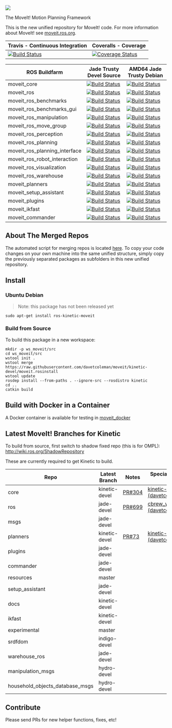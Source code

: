 ![](http://moveit.ros.org/wordpress/wp-content/uploads/2014/01/moveit-title-small.png)

The MoveIt! Motion Planning Framework

This is the new unified repository for MoveIt! code. For more information about MoveIt! see [moveit.ros.org](moveit.ros.org).

Travis - Continuous Integration | Coveralls - Coverage
------------------------------- | --------------------
[![Build Status](https://travis-ci.org/davetcoleman/moveit.svg)](https://travis-ci.org/davetcoleman/moveit) | [![Coverage Status](https://coveralls.io/repos/github/davetcoleman/moveit/badge.svg?branch=kinetic-devel)](https://coveralls.io/github/davetcoleman/moveit?branch=kinetic-devel)

ROS Buildfarm | Jade Trusty Devel Source | AMD64 Jade Trusty Debian
------------- | ------------------- | -------------------
moveit_core | [![Build Status](http://build.ros.org/buildStatus/icon?job=Jsrc_uT__moveit_core__ubuntu_trusty__source)](http://build.ros.org/view/Jsrc_uT/job/Jsrc_uT__moveit_core__ubuntu_trusty__source/) | [![Build Status](http://build.ros.org/buildStatus/icon?job=Jbin_uT64__moveit_core__ubuntu_trusty_amd64__binary)](http://build.ros.org/view/Jbin_uT64/job/Jbin_uT64__moveit_core__ubuntu_trusty_amd64__binary/)
moveit_ros | [![Build Status](http://build.ros.org/buildStatus/icon?job=Jsrc_uT__moveit_ros__ubuntu_trusty__source)](http://build.ros.org/view/Jsrc_uT/job/Jsrc_uT__moveit_ros__ubuntu_trusty__source/) | [![Build Status](http://build.ros.org/buildStatus/icon?job=Jbin_uT64__moveit_ros__ubuntu_trusty_amd64__binary)](http://build.ros.org/view/Jbin_uT64/job/Jbin_uT64__moveit_ros__ubuntu_trusty_amd64__binary/)
moveit_ros_benchmarks | [![Build Status](http://build.ros.org/buildStatus/icon?job=Jsrc_uT__moveit_ros_benchmarks__ubuntu_trusty__source)](http://build.ros.org/view/Jsrc_uT/job/Jsrc_uT__moveit_ros_benchmarks__ubuntu_trusty__source/) | [![Build Status](http://build.ros.org/buildStatus/icon?job=Jbin_uT64__moveit_ros_benchmarks__ubuntu_trusty_amd64__binary)](http://build.ros.org/view/Jbin_uT64/job/Jbin_uT64__moveit_ros_benchmarks__ubuntu_trusty_amd64__binary/)
moveit_ros_benchmarks_gui | [![Build Status](http://build.ros.org/buildStatus/icon?job=Jsrc_uT__moveit_ros_benchmarks_gui__ubuntu_trusty__source)](http://build.ros.org/view/Jsrc_uT/job/Jsrc_uT__moveit_ros_benchmarks_gui__ubuntu_trusty__source/) | [![Build Status](http://build.ros.org/buildStatus/icon?job=Jbin_uT64__moveit_ros_benchmarks_gui__ubuntu_trusty_amd64__binary)](http://build.ros.org/view/Jbin_uT64/job/Jbin_uT64__moveit_ros_benchmarks_gui__ubuntu_trusty_amd64__binary/)
moveit_ros_manipulation | [![Build Status](http://build.ros.org/buildStatus/icon?job=Jsrc_uT__moveit_ros_manipulation__ubuntu_trusty__source)](http://build.ros.org/view/Jsrc_uT/job/Jsrc_uT__moveit_ros_manipulation__ubuntu_trusty__source/) | [![Build Status](http://build.ros.org/buildStatus/icon?job=Jbin_uT64__moveit_ros_manipulation__ubuntu_trusty_amd64__binary)](http://build.ros.org/view/Jbin_uT64/job/Jbin_uT64__moveit_ros_manipulation__ubuntu_trusty_amd64__binary/)
moveit_ros_move_group | [![Build Status](http://build.ros.org/buildStatus/icon?job=Jsrc_uT__moveit_ros_move_group__ubuntu_trusty__source)](http://build.ros.org/view/Jsrc_uT/job/Jsrc_uT__moveit_ros_move_group__ubuntu_trusty__source/) | [![Build Status](http://build.ros.org/buildStatus/icon?job=Jbin_uT64__moveit_ros_move_group__ubuntu_trusty_amd64__binary)](http://build.ros.org/view/Jbin_uT64/job/Jbin_uT64__moveit_ros_move_group__ubuntu_trusty_amd64__binary/)
moveit_ros_perception | [![Build Status](http://build.ros.org/buildStatus/icon?job=Jsrc_uT__moveit_ros_perception__ubuntu_trusty__source)](http://build.ros.org/view/Jsrc_uT/job/Jsrc_uT__moveit_ros_perception__ubuntu_trusty__source/) | [![Build Status](http://build.ros.org/buildStatus/icon?job=Jbin_uT64__moveit_ros_perception__ubuntu_trusty_amd64__binary)](http://build.ros.org/view/Jbin_uT64/job/Jbin_uT64__moveit_ros_perception__ubuntu_trusty_amd64__binary/)
moveit_ros_planning | [![Build Status](http://build.ros.org/buildStatus/icon?job=Jsrc_uT__moveit_ros_planning__ubuntu_trusty__source)](http://build.ros.org/view/Jsrc_uT/job/Jsrc_uT__moveit_ros_planning__ubuntu_trusty__source/) | [![Build Status](http://build.ros.org/buildStatus/icon?job=Jbin_uT64__moveit_ros_planning__ubuntu_trusty_amd64__binary)](http://build.ros.org/view/Jbin_uT64/job/Jbin_uT64__moveit_ros_planning__ubuntu_trusty_amd64__binary/)
moveit_ros_planning_interface | [![Build Status](http://build.ros.org/buildStatus/icon?job=Jsrc_uT__moveit_ros_planning_interface__ubuntu_trusty__source)](http://build.ros.org/view/Jsrc_uT/job/Jsrc_uT__moveit_ros_planning_interface__ubuntu_trusty__source/) | [![Build Status](http://build.ros.org/buildStatus/icon?job=Jbin_uT64__moveit_ros_planning_interface__ubuntu_trusty_amd64__binary)](http://build.ros.org/view/Jbin_uT64/job/Jbin_uT64__moveit_ros_planning_interface__ubuntu_trusty_amd64__binary/)
moveit_ros_robot_interaction | [![Build Status](http://build.ros.org/buildStatus/icon?job=Jsrc_uT__moveit_ros_robot_interaction__ubuntu_trusty__source)](http://build.ros.org/view/Jsrc_uT/job/Jsrc_uT__moveit_ros_robot_interaction__ubuntu_trusty__source/) | [![Build Status](http://build.ros.org/buildStatus/icon?job=Jbin_uT64__moveit_ros_robot_interaction__ubuntu_trusty_amd64__binary)](http://build.ros.org/view/Jbin_uT64/job/Jbin_uT64__moveit_ros_robot_interaction__ubuntu_trusty_amd64__binary/)
moveit_ros_visualization | [![Build Status](http://build.ros.org/buildStatus/icon?job=Jsrc_uT__moveit_ros_visualization__ubuntu_trusty__source)](http://build.ros.org/view/Jsrc_uT/job/Jsrc_uT__moveit_ros_visualization__ubuntu_trusty__source/) | [![Build Status](http://build.ros.org/buildStatus/icon?job=Jbin_uT64__moveit_ros_visualization__ubuntu_trusty_amd64__binary)](http://build.ros.org/view/Jbin_uT64/job/Jbin_uT64__moveit_ros_visualization__ubuntu_trusty_amd64__binary/)
moveit_ros_warehouse | [![Build Status](http://build.ros.org/buildStatus/icon?job=Jsrc_uT__moveit_ros_warehouse__ubuntu_trusty__source)](http://build.ros.org/view/Jsrc_uT/job/Jsrc_uT__moveit_ros_warehouse__ubuntu_trusty__source/) | [![Build Status](http://build.ros.org/buildStatus/icon?job=Jbin_uT64__moveit_ros_warehouse__ubuntu_trusty_amd64__binary)](http://build.ros.org/view/Jbin_uT64/job/Jbin_uT64__moveit_ros_warehouse__ubuntu_trusty_amd64__binary/)
moveit_planners | [![Build Status](http://build.ros.org/buildStatus/icon?job=Jsrc_uT__moveit_planners__ubuntu_trusty__source)](http://build.ros.org/view/Jsrc_uT/job/Jsrc_uT__moveit_planners__ubuntu_trusty__source/) | [![Build Status](http://build.ros.org/buildStatus/icon?job=Jbin_uT64__moveit_planners__ubuntu_trusty_amd64__binary)](http://build.ros.org/view/Jbin_uT64/job/Jbin_uT64__moveit_planners__ubuntu_trusty_amd64__binary/)
moveit_setup_assistant | [![Build Status](http://build.ros.org/buildStatus/icon?job=Jsrc_uT__moveit_setup_assistant__ubuntu_trusty__source)](http://build.ros.org/view/Jsrc_uT/job/Jsrc_uT__moveit_setup_assistant__ubuntu_trusty__source/) | [![Build Status](http://build.ros.org/buildStatus/icon?job=Jbin_uT64__moveit_setup_assistant__ubuntu_trusty_amd64__binary)](http://build.ros.org/view/Jbin_uT64/job/Jbin_uT64__moveit_setup_assistant__ubuntu_trusty_amd64__binary/)
moveit_plugins | [![Build Status](http://build.ros.org/buildStatus/icon?job=Jsrc_uT__moveit_plugins__ubuntu_trusty__source)](http://build.ros.org/view/Jsrc_uT/job/Jsrc_uT__moveit_plugins__ubuntu_trusty__source/) | [![Build Status](http://build.ros.org/buildStatus/icon?job=Jbin_uT64__moveit_plugins__ubuntu_trusty_amd64__binary)](http://build.ros.org/view/Jbin_uT64/job/Jbin_uT64__moveit_plugins__ubuntu_trusty_amd64__binary/)
moveit_ikfast | [![Build Status](http://build.ros.org/buildStatus/icon?job=Jsrc_uT__moveit_ikfast__ubuntu_trusty__source)](http://build.ros.org/view/Jsrc_uT/job/Jsrc_uT__moveit_ikfast__ubuntu_trusty__source/) | [![Build Status](http://build.ros.org/buildStatus/icon?job=Jbin_uT64__moveit_ikfast__ubuntu_trusty_amd64__binary)](http://build.ros.org/view/Jbin_uT64/job/Jbin_uT64__moveit_ikfast__ubuntu_trusty_amd64__binary/)
moveit_commander | [![Build Status](http://build.ros.org/buildStatus/icon?job=Jsrc_uT__moveit_commander__ubuntu_trusty__source)](http://build.ros.org/view/Jsrc_uT/job/Jsrc_uT__moveit_commander__ubuntu_trusty__source/) | [![Build Status](http://build.ros.org/buildStatus/icon?job=Jbin_uT64__moveit_commander__ubuntu_trusty_amd64__binary)](http://build.ros.org/view/Jbin_uT64/job/Jbin_uT64__moveit_commander__ubuntu_trusty_amd64__binary/)

## About The Merged Repos

The automated script for merging repos is located [here](https://github.com/davetcoleman/moveit_merge/tree/master). To copy your code changes on your own machine into the same unified structure, simply copy the previously separated packages as subfolders in this new unified repository.

## Install

### Ubuntu Debian

> Note: this package has not been released yet

    sudo apt-get install ros-kinetic-moveit

### Build from Source

To build this package in a new workspace:

    mkdir -p ws_moveit/src
    cd ws_moveit/src
    wstool init .
    wstool merge https://raw.githubusercontent.com/davetcoleman/moveit/kinetic-devel/moveit.rosinstall
    wstool update
    rosdep install --from-paths . --ignore-src --rosdistro kinetic
    cd ..
    catkin build

## Build with Docker in a Container

A Docker container is available for testing in [moveit_docker](https://github.com/davetcoleman/moveit_docker)

## Latest MoveIt! Branches for Kinetic

To build from source, first switch to shadow fixed repo (this is for OMPL):
http://wiki.ros.org/ShadowRepository

These are currently required to get Kinetic to build.

Repo            | Latest Branch | Notes | Special Branches to compile Kinetic
--------------- | ------------- | ----------------------------------------------------- | ---------------------------------------
core            | kinetic-devel | [PR#304](https://github.com/ros-planning/moveit_core/pull/304) | [kinetic-devel-synced (davetcoleman)](https://github.com/davetcoleman/moveit_core/tree/kinetic-devel-synced)
ros             | jade-devel    | [PR#699]( https://github.com/ros-planning/moveit_ros/pull/699)  | [cbrew_warehouse_ros_refactor (davetcoleman)](https://github.com/davetcoleman/moveit_ros/tree/cbrew_warehouse_ros_refactor)
msgs            | jade-devel    | |
planners        | kinetic-devel | [PR#73](https://github.com/ros-planning/moveit_planners/pull/73) | [kinetic-devel-cpp11 (davetcoleman)](https://github.com/davetcoleman/moveit_planners/tree/kinetic-devel-cpp11)
plugins         | jade-devel	| |
commander       | jade-devel	| |
resources       | master		| |
setup_assistant | jade-devel	| |
docs            | kinetic-devel	| |
ikfast          | kinetic-devel	| |
experimental    | master	| |
srdfdom         | indigo-devel	| |
warehouse_ros 	| jade-devel | |
manipulation_msgs 	| hydro-devel | |
household_objects_database_msgs 	| hydro-devel | |

## Contribute

Please send PRs for new helper functions, fixes, etc!
